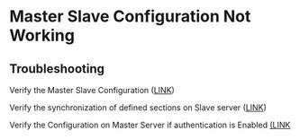 # Master Slave Configuration Not Working

## Troubleshooting

Verify the Master Slave Configuration ([LINK](https://help.safesquid.com/portal/en/kb/articles/master-slave-configuration))

Verify the synchronization of defined sections on Slave server ([LINK](https://help.safesquid.com/portal/en/kb/articles/master-slave-configuration))

Verify the Configuration on Master Server if authentication is Enabled [(LINK](https://help.safesquid.com/portal/en/kb/articles/master-slave-configuration)

